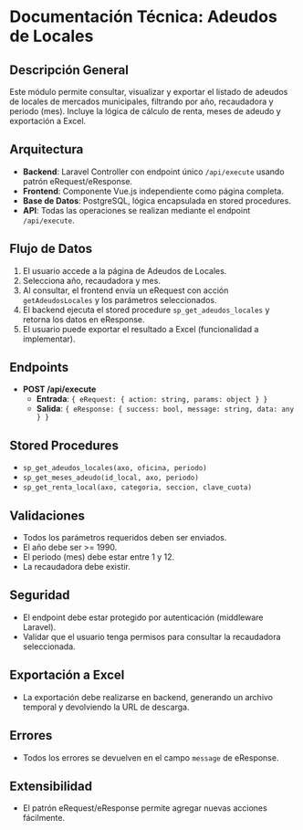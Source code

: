 # Documentación Técnica: Adeudos de Locales

## Descripción General
Este módulo permite consultar, visualizar y exportar el listado de adeudos de locales de mercados municipales, filtrando por año, recaudadora y periodo (mes). Incluye la lógica de cálculo de renta, meses de adeudo y exportación a Excel.

## Arquitectura
- **Backend**: Laravel Controller con endpoint único `/api/execute` usando patrón eRequest/eResponse.
- **Frontend**: Componente Vue.js independiente como página completa.
- **Base de Datos**: PostgreSQL, lógica encapsulada en stored procedures.
- **API**: Todas las operaciones se realizan mediante el endpoint `/api/execute`.

## Flujo de Datos
1. El usuario accede a la página de Adeudos de Locales.
2. Selecciona año, recaudadora y mes.
3. Al consultar, el frontend envía un eRequest con acción `getAdeudosLocales` y los parámetros seleccionados.
4. El backend ejecuta el stored procedure `sp_get_adeudos_locales` y retorna los datos en eResponse.
5. El usuario puede exportar el resultado a Excel (funcionalidad a implementar).

## Endpoints
- **POST /api/execute**
  - **Entrada**: `{ eRequest: { action: string, params: object } }`
  - **Salida**: `{ eResponse: { success: bool, message: string, data: any } }`

## Stored Procedures
- `sp_get_adeudos_locales(axo, oficina, periodo)`
- `sp_get_meses_adeudo(id_local, axo, periodo)`
- `sp_get_renta_local(axo, categoria, seccion, clave_cuota)`

## Validaciones
- Todos los parámetros requeridos deben ser enviados.
- El año debe ser >= 1990.
- El periodo (mes) debe estar entre 1 y 12.
- La recaudadora debe existir.

## Seguridad
- El endpoint debe estar protegido por autenticación (middleware Laravel).
- Validar que el usuario tenga permisos para consultar la recaudadora seleccionada.

## Exportación a Excel
- La exportación debe realizarse en backend, generando un archivo temporal y devolviendo la URL de descarga.

## Errores
- Todos los errores se devuelven en el campo `message` de eResponse.

## Extensibilidad
- El patrón eRequest/eResponse permite agregar nuevas acciones fácilmente.

